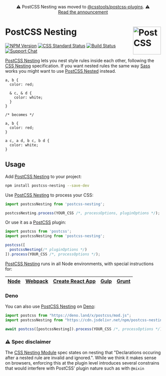 <div align="center">⚠️ PostCSS Nesting was moved to <a href="https://github.com/csstools/postcss-plugins/tree/main/plugins/postcss-nesting">@csstools/postcss-plugins</a>. ⚠️ <br>
<a href="https://github.com/csstools/postcss-plugins/discussions/75">Read the announcement</a></div>

# PostCSS Nesting [<img src="https://postcss.github.io/postcss/logo.svg" alt="PostCSS" width="90" height="90" align="right">][postcss]

[![NPM Version][npm-img]][npm-url]
[![CSS Standard Status][css-img]][css-url]
[![Build Status][cli-img]][cli-url]
[![Support Chat][git-img]][git-url]

[PostCSS Nesting] lets you nest style rules inside each other, following the
[CSS Nesting] specification. If you want nested rules the same way [Sass] works
you might want to use [PostCSS Nested] instead.

```pcss
a, b {
  color: red;

  & c, & d {
    color: white;
  }
}

/* becomes */

a, b {
  color: red;
}

a c, a d, b c, b d {
  color: white;
}
```

## Usage

Add [PostCSS Nesting] to your project:

```bash
npm install postcss-nesting --save-dev
```

Use [PostCSS Nesting] to process your CSS:

```js
import postcssNesting from 'postcss-nesting';

postcssNesting.process(YOUR_CSS /*, processOptions, pluginOptions */);
```

Or use it as a [PostCSS] plugin:

```js
import postcss from 'postcss';
import postcssNesting from 'postcss-nesting';

postcss([
  postcssNesting(/* pluginOptions */)
]).process(YOUR_CSS /*, processOptions */);
```

[PostCSS Nesting] runs in all Node environments, with special instructions for:

| [Node](INSTALL.md#node) | [Webpack](INSTALL.md#webpack) | [Create React App](INSTALL.md#create-react-app) | [Gulp](INSTALL.md#gulp) | [Grunt](INSTALL.md#grunt) |
| --- | --- | --- | --- | --- |

### Deno

You can also use [PostCSS Nesting] on [Deno]:

```js
import postcss from "https://deno.land/x/postcss/mod.js";
import postcssNesting from "https://cdn.jsdelivr.net/npm/postcss-nesting@10/mod.js";

await postcss([postcssNesting]).process(YOUR_CSS /*, processOptions */);
```

### ⚠️ Spec disclaimer

The [CSS Nesting Module] spec states on nesting that "Declarations occuring after a nested rule are invalid and ignored.".
While we think it makes sense on browsers, enforcing this at the plugin level introduces several constrains that would
interfere with PostCSS' plugin nature such as with `@mixin`

[cli-img]: https://img.shields.io/travis/csstools/postcss-nesting.svg
[cli-url]: https://travis-ci.org/csstools/postcss-nesting
[css-img]: https://cssdb.org/badge/nesting-rules.svg
[css-url]: https://cssdb.org/#nesting-rules
[git-img]: https://img.shields.io/badge/support-chat-blue.svg
[git-url]: https://gitter.im/postcss/postcss
[npm-img]: https://img.shields.io/npm/v/postcss-nesting.svg
[npm-url]: https://www.npmjs.com/package/postcss-nesting

[CSS Nesting]: https://drafts.csswg.org/css-nesting-1/
[PostCSS]: https://github.com/postcss/postcss
[PostCSS Nesting]: https://github.com/jonathantneal/postcss-nesting
[Deno]: https://deno.land/x/postcss_nesting
[PostCSS Nested]: https://github.com/postcss/postcss-nested
[Sass]: https://sass-lang.com/
[CSS Nesting Module]: https://www.w3.org/TR/css-nesting-1/
